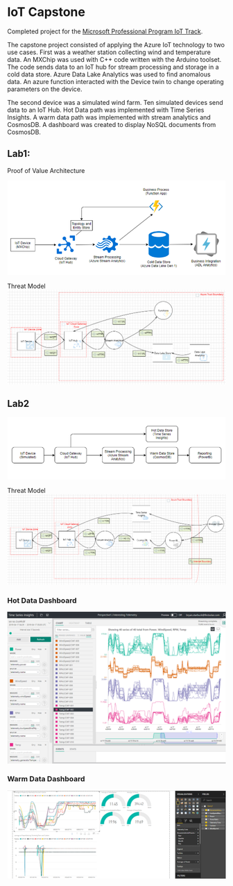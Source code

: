 # IoT Capstone

Completed project for the [Microsoft Professional Program IoT Track](https://academy.microsoft.com/en-us/professional-program/tracks/internet-of-things/).

The capstone project consisted of applying the Azure IoT technology to two use cases. First was a weather station collecting wind and temperature data.  An MXChip was used with C++ code written with the Arduino toolset.  The code sends data to an IoT hub for stream processing and storage in a cold data store.  Azure Data Lake Analytics was used to find anomalous data.  An azure function interacted with the Device twin to change operating parameters on the device.

The second device was a simulated wind farm.  Ten simulated devices send data to an IoT Hub.  Hot Data path was implemented with Time Series Insights.  A warm data path was implemented with stream analytics and CosmosDB.  A dashboard was created to display NoSQL documents from CosmosDB.  

## Lab1:

Proof of Value Architecture

![](lab1arch.PNG)

Threat Model
![](lab1threatmodel.PNG)

## Lab2

![](lab2arch.PNG)

Threat Model
![](lab2threatmodel.PNG)

### Hot Data Dashboard
![](Lab2/InterestingTelemetry-2cd4fc8f-anomaly.png)

### Warm Data Dashboard
![](Lab2/PowerBIDashboard-2cd4fc8f.PNG)

